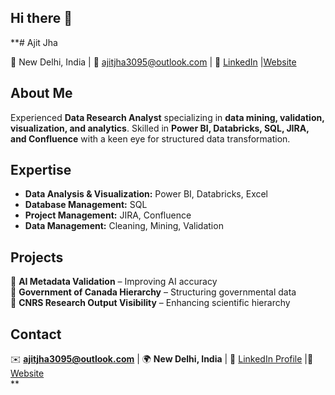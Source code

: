 ## Hi there 👋

**# Ajit Jha  

📍 New Delhi, India | 📧 ajitjha3095@outlook.com | 🔗 [LinkedIn](https://linkedin.com/in/ajit-jha-68242880) |[Website](https://ajitjha.netlify.app/) 

## About Me  
Experienced **Data Research Analyst** specializing in **data mining, validation, visualization, and analytics**. Skilled in **Power BI, Databricks, SQL, JIRA, and Confluence** with a keen eye for structured data transformation.  

## Expertise  
- **Data Analysis & Visualization:** Power BI, Databricks, Excel  
- **Database Management:** SQL  
- **Project Management:** JIRA, Confluence  
- **Data Management:** Cleaning, Mining, Validation  

## Projects  
📌 **AI Metadata Validation** – Improving AI accuracy  
📌 **Government of Canada Hierarchy** – Structuring governmental data  
📌 **CNRS Research Output Visibility** – Enhancing scientific hierarchy  

## Contact  
✉️ **ajitjha3095@outlook.com** | 🌍 **New Delhi, India** | 🔗 [LinkedIn Profile](https://linkedin.com/in/ajit-jha-68242880) |🔗 [Website](https://ajitjha.netlify.app/)  
**
<!--
**Ajitjha3095/Ajitjha3095** is a ✨ _special_ ✨ repository because its `README.md` (this file) appears on your GitHub profile.

Here are some ideas to get you started:

- 🔭 I’m currently working on ...
- 🌱 I’m currently learning ...
- 👯 I’m looking to collaborate on ...
- 🤔 I’m looking for help with ...
- 💬 Ask me about ...
- 📫 How to reach me: ...
- 😄 Pronouns: ...
- ⚡ Fun fact: ...
-->
